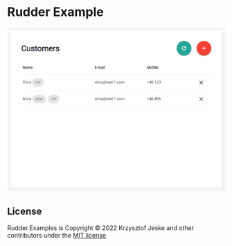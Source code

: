 # Rudder Example

![App](https://raw.githubusercontent.com/kjeske/rudder-example/master/docs/img/app.png)

## License

Rudder.Examples is Copyright © 2022 Krzysztof Jeske and other contributors under the [MIT license](https://raw.githubusercontent.com/kjeske/rudder-example/master/LICENSE.txt)